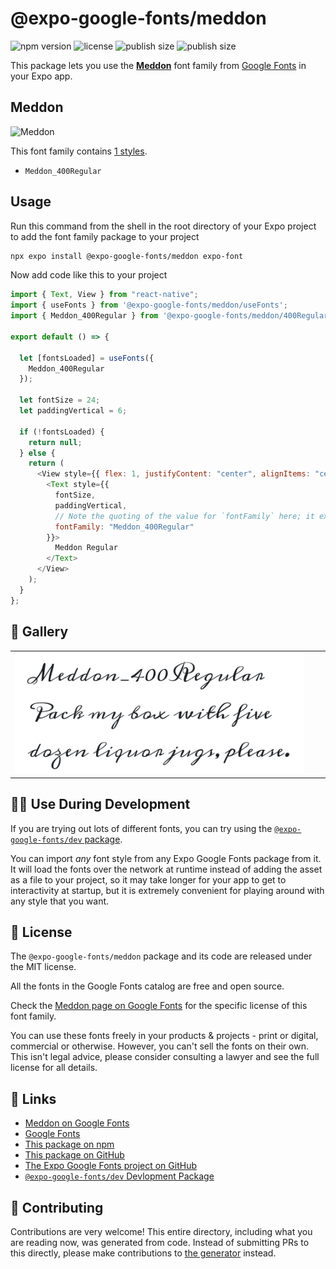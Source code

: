 # @expo-google-fonts/meddon

![npm version](https://flat.badgen.net/npm/v/@expo-google-fonts/meddon)
![license](https://flat.badgen.net/github/license/expo/google-fonts)
![publish size](https://flat.badgen.net/packagephobia/install/@expo-google-fonts/meddon)
![publish size](https://flat.badgen.net/packagephobia/publish/@expo-google-fonts/meddon)

This package lets you use the [**Meddon**](https://fonts.google.com/specimen/Meddon) font family from [Google Fonts](https://fonts.google.com/) in your Expo app.

## Meddon

![Meddon](./font-family.png)

This font family contains [1 styles](#-gallery).

- `Meddon_400Regular`

## Usage

Run this command from the shell in the root directory of your Expo project to add the font family package to your project

```sh
npx expo install @expo-google-fonts/meddon expo-font
```

Now add code like this to your project

```js
import { Text, View } from "react-native";
import { useFonts } from '@expo-google-fonts/meddon/useFonts';
import { Meddon_400Regular } from '@expo-google-fonts/meddon/400Regular';

export default () => {

  let [fontsLoaded] = useFonts({
    Meddon_400Regular
  });

  let fontSize = 24;
  let paddingVertical = 6;

  if (!fontsLoaded) {
    return null;
  } else {
    return (
      <View style={{ flex: 1, justifyContent: "center", alignItems: "center" }}>
        <Text style={{
          fontSize,
          paddingVertical,
          // Note the quoting of the value for `fontFamily` here; it expects a string!
          fontFamily: "Meddon_400Regular"
        }}>
          Meddon Regular
        </Text>
      </View>
    );
  }
};
```

## 🔡 Gallery


||||
|-|-|-|
|![Meddon_400Regular](./400Regular/Meddon_400Regular.ttf.png)||||


## 👩‍💻 Use During Development

If you are trying out lots of different fonts, you can try using the [`@expo-google-fonts/dev` package](https://github.com/expo/google-fonts/tree/master/font-packages/dev#readme).

You can import _any_ font style from any Expo Google Fonts package from it. It will load the fonts over the network at runtime instead of adding the asset as a file to your project, so it may take longer for your app to get to interactivity at startup, but it is extremely convenient for playing around with any style that you want.


## 📖 License

The `@expo-google-fonts/meddon` package and its code are released under the MIT license.

All the fonts in the Google Fonts catalog are free and open source.

Check the [Meddon page on Google Fonts](https://fonts.google.com/specimen/Meddon) for the specific license of this font family.

You can use these fonts freely in your products & projects - print or digital, commercial or otherwise. However, you can't sell the fonts on their own. This isn't legal advice, please consider consulting a lawyer and see the full license for all details.

## 🔗 Links

- [Meddon on Google Fonts](https://fonts.google.com/specimen/Meddon)
- [Google Fonts](https://fonts.google.com/)
- [This package on npm](https://www.npmjs.com/package/@expo-google-fonts/meddon)
- [This package on GitHub](https://github.com/expo/google-fonts/tree/master/font-packages/meddon)
- [The Expo Google Fonts project on GitHub](https://github.com/expo/google-fonts)
- [`@expo-google-fonts/dev` Devlopment Package](https://github.com/expo/google-fonts/tree/master/font-packages/dev)

## 🤝 Contributing

Contributions are very welcome! This entire directory, including what you are reading now, was generated from code. Instead of submitting PRs to this directly, please make contributions to [the generator](https://github.com/expo/google-fonts/tree/master/packages/generator) instead.
